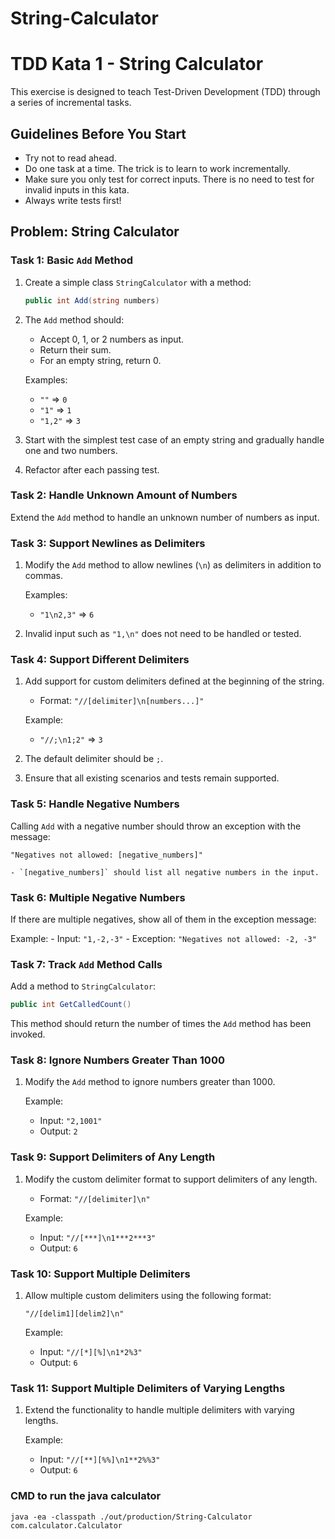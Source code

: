 # String-Calculator

# TDD Kata 1 - String Calculator

This exercise is designed to teach Test-Driven Development (TDD) through a series of incremental tasks.

## Guidelines Before You Start
- Try not to read ahead.
- Do one task at a time. The trick is to learn to work incrementally.
- Make sure you only test for correct inputs. There is no need to test for invalid inputs in this kata.
- Always write tests first!

## Problem: String Calculator

### Task 1: Basic `Add` Method
1. Create a simple class `StringCalculator` with a method:
   ```csharp
   public int Add(string numbers)
   ```
2. The `Add` method should:
    - Accept 0, 1, or 2 numbers as input.
    - Return their sum.
    - For an empty string, return 0.

   Examples:
    - `""` => `0`
    - `"1"` => `1`
    - `"1,2"` => `3`

3. Start with the simplest test case of an empty string and gradually handle one and two numbers.
4. Refactor after each passing test.

### Task 2: Handle Unknown Amount of Numbers
Extend the `Add` method to handle an unknown number of numbers as input.

### Task 3: Support Newlines as Delimiters
1. Modify the `Add` method to allow newlines (`\n`) as delimiters in addition to commas.

   Examples:
    - `"1\n2,3"` => `6`

2. Invalid input such as `"1,\n"` does not need to be handled or tested.

### Task 4: Support Different Delimiters
1. Add support for custom delimiters defined at the beginning of the string.
    - Format: `"//[delimiter]\n[numbers...]"`

   Example:
    - `"//;\n1;2"` => `3`

2. The default delimiter should be `;`.
3. Ensure that all existing scenarios and tests remain supported.

### Task 5: Handle Negative Numbers
Calling `Add` with a negative number should throw an exception with the message:
   ```
   "Negatives not allowed: [negative_numbers]"
   ```
    - `[negative_numbers]` should list all negative numbers in the input.

### Task 6: Multiple Negative Numbers
If there are multiple negatives, show all of them in the exception message:

Example:
    - Input: `"1,-2,-3"`
    - Exception: `"Negatives not allowed: -2, -3"`

### Task 7: Track `Add` Method Calls
Add a method to `StringCalculator`:
```csharp
public int GetCalledCount()
```
This method should return the number of times the `Add` method has been invoked.

### Task 8: Ignore Numbers Greater Than 1000
1. Modify the `Add` method to ignore numbers greater than 1000.

   Example:
    - Input: `"2,1001"`
    - Output: `2`

### Task 9: Support Delimiters of Any Length
1. Modify the custom delimiter format to support delimiters of any length.
    - Format: `"//[delimiter]\n"`

   Example:
    - Input: `"//[***]\n1***2***3"`
    - Output: `6`

### Task 10: Support Multiple Delimiters
1. Allow multiple custom delimiters using the following format:
   ```
   "//[delim1][delim2]\n"
   ```

   Example:
    - Input: `"//[*][%]\n1*2%3"`
    - Output: `6`

### Task 11: Support Multiple Delimiters of Varying Lengths
1. Extend the functionality to handle multiple delimiters with varying lengths.

   Example:
    - Input: `"//[**][%%]\n1**2%%3"`
    - Output: `6`

### CMD to run the java calculator

`java -ea -classpath ./out/production/String-Calculator com.calculator.Calculator`
